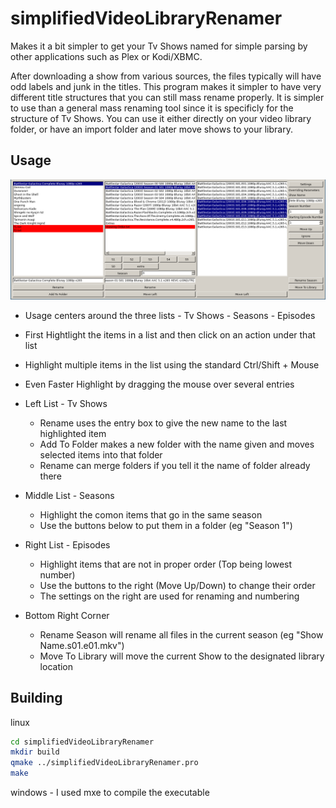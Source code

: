 # simplifiedVideoLibraryRenamer

Makes it a bit simpler to get your Tv Shows named for simple parsing by other applications such as Plex or Kodi/XBMC.

After downloading a show from various sources, the files typically will have odd labels and junk in the titles. This program makes it simpler to have very different title structures that you can still mass rename properly. It is simpler to use than a general mass renaming tool since it is specificly for the structure of Tv Shows. You can use it either directly on your video library folder, or have an import folder and later move shows to your library.

## Usage

![screenshot of program](screen.png)

* Usage centers around the three lists - Tv Shows - Seasons - Episodes
* First Hightlight the items in a list and then click on an action under that list
* Highlight multiple items in the list using the standard Ctrl/Shift + Mouse
* Even Faster Highlight by dragging the mouse over several entries

* Left List - Tv Shows
  * Rename uses the entry box to give the new name to the last highlighted item
  * Add To Folder makes a new folder with the name given and moves selected items into that folder
  * Rename can merge folders if you tell it the name of folder already there
* Middle List - Seasons
  * Highlight the comon items that go in the same season
  * Use the buttons below to put them in a folder (eg "Season 1")
* Right List - Episodes
  * Highlight items that are not in proper order (Top being lowest number)
  * Use the buttons to the right (Move Up/Down) to change their order
  * The settings on the right are used for renaming and numbering
* Bottom Right Corner
  * Rename Season will rename all files in the current season (eg "Show Name.s01.e01.mkv")
  * Move To Library will move the current Show to the designated library location

## Building

linux
```bash
cd simplifiedVideoLibraryRenamer
mkdir build
qmake ../simplifiedVideoLibraryRenamer.pro
make
```

windows - I used mxe to compile the executable